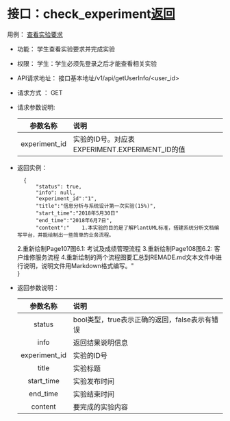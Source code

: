 
# 接口：check_experiment[返回](../README.md)
用例： [查看实验要求](../用例/查看实验要求.md)

- 功能：
    学生查看实验要求并完成实验
    
- 权限：
    学生：学生必须先登录之后才能查看相关实验    
    
- API请求地址： 
    接口基本地址/v1/api/getUserInfo/<user_id>

- 请求方式 ：
    GET
      
- 请求参数说明:        

  |参数名称|说明|
  |:---------:|:--------------------------------------------------------|      
  |experiment_id|实验的ID号。对应表EXPERIMENT.EXPERIMENT_ID的值|
  
- 返回实例：

        {         
            "status": true,
            "info": null,
            "experiment_id":"1",    
            "title":"信息分析与系统设计第一次实验(15%)",
            "start_time":"2018年5月30日"
            "end_time":"2018年6月7日",
            "content":"    1.本实验的目的是了解PlantUML标准，搭建系统分析文档编写平台，并能绘制出一些简单的业务流程。
    2.重新绘制Page107图6.1: 考试及成绩管理流程
    3.重新绘制Page108图6.2: 客户维修服务流程
    4.重新绘制的两个流程图要汇总到REMADE.md文本文件中进行说明，说明文件用Markdown格式编写。"            
        }
 
- 返回参数说明：    
 
  |参数名称|说明|
  |:---------:|:--------------------------------------------------------|      
  |status|bool类型，true表示正确的返回，false表示有错误|
  |info|返回结果说明信息|
  |experiment_id|实验的ID号|
  |title|实验标题|  
  |start_time|实验发布时间|
  |end_time|实验结束时间|
  |content|要完成的实验内容|


